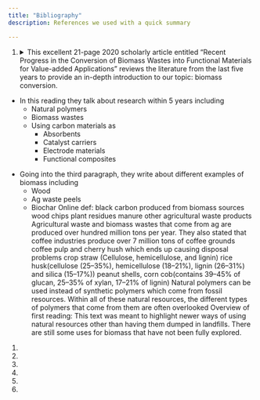 ```yaml
---
title: "Bibliography"
description: References we used with a quick summary

---
```


1. <details> <summary> This excellent 21-page 2020 scholarly article entitled “Recent Progress in the Conversion of Biomass Wastes into Functional Materials for Value-added Applications” reviews the literature from the last five years to provide an in-depth introduction to our topic:  biomass conversion. </summary>
- In this reading they talk about research within 5 years including
    * Natural polymers
    * Biomass wastes
    * Using carbon materials as
        * Absorbents
        * Catalyst carriers
        * Electrode materials
        * Functional composites
* Going into the third paragraph, they write about different examples of biomass including
    * Wood
    * Ag waste peels
    * Biochar
Online def: black carbon produced from biomass sources
 wood chips
plant residues
 manure
other agricultural waste products
Agricultural waste and biomass wastes that come from ag are produced  over  hundred million tons per year.
They also stated that coffee industries produce over 7 million tons of coffee grounds coffee pulp and cherry hush which ends up causing disposal problems
 crop straw (Cellulose, hemicellulose, and lignin)
 rice husk(cellulose (25–35%), hemicellulose (18–21%), lignin (26–31%) and silica (15–17%)) peanut shells, corn cob(contains 39–45% of glucan, 25–35% of xylan, 17–21% of lignin)
Natural polymers can be used instead of synthetic polymers which come from fossil resources.
Within all of these natural resources, the different types of polymers that come from them are often  overlooked
Overview of first reading: This text was meant to highlight newer ways of using natural resources other than having them dumped in landfills.  There are still some uses for biomass that have not been fully explored.</details>

1. 
1.
1.
1.
1.
1.
